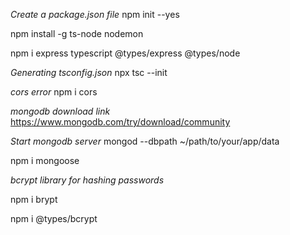 *Create a package.json file*
npm init --yes

npm install -g ts-node nodemon

npm i express typescript @types/express @types/node

*Generating tsconfig.json*
npx tsc --init

*cors error*
npm i cors


*mongodb download link*
https://www.mongodb.com/try/download/community

*Start mongodb server*
mongod --dbpath ~/path/to/your/app/data

npm i mongoose

*bcrypt library for hashing passwords*

npm i brypt

npm i @types/bcrypt
